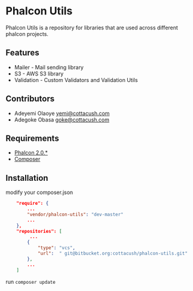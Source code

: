 Phalcon Utils
=============
Phalcon Utils is a repository for libraries that are used across different phalcon projects.


Features
--------
* Mailer - Mail sending library
* S3 - AWS S3 library
* Validation - Custom Validators and Validation Utils



Contributors
------------
* Adeyemi Olaoye <yemi@cottacush.com>
* Adegoke Obasa <goke@cottacush.com>


Requirements
------------
* [Phalcon 2.0.*](https://docs.phalconphp.com/en/latest/reference/install.html)
* [Composer](https://getcomposer.org/doc/00-intro.md#using-composer)



Installation
------------
modify your composer.json

```json
    "require": {
        ...
        "vendor/phalcon-utils": "dev-master"
        ...
    },
    "repositories": [
         ...
        {
            "type": "vcs",
            "url":  " git@bitbucket.org:cottacush/phalcon-utils.git"
        },
        ...
    ]
```

run `composer update`











